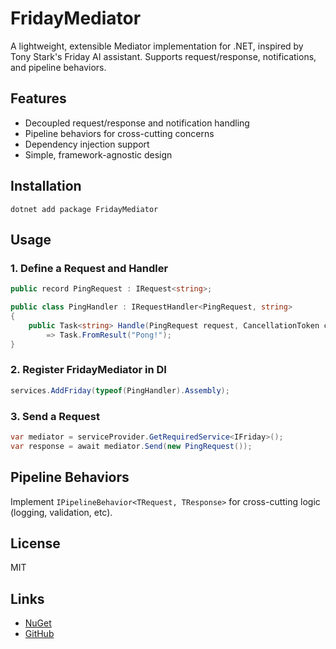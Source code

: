 # FridayMediator

A lightweight, extensible Mediator implementation for .NET, inspired by Tony Stark's Friday AI assistant. Supports request/response, notifications, and pipeline behaviors.

## Features
- Decoupled request/response and notification handling
- Pipeline behaviors for cross-cutting concerns
- Dependency injection support
- Simple, framework-agnostic design

## Installation
```
dotnet add package FridayMediator
```

## Usage

### 1. Define a Request and Handler
```csharp
public record PingRequest : IRequest<string>;

public class PingHandler : IRequestHandler<PingRequest, string>
{
    public Task<string> Handle(PingRequest request, CancellationToken cancellationToken)
        => Task.FromResult("Pong!");
}
```

### 2. Register FridayMediator in DI
```csharp
services.AddFriday(typeof(PingHandler).Assembly);
```

### 3. Send a Request
```csharp
var mediator = serviceProvider.GetRequiredService<IFriday>();
var response = await mediator.Send(new PingRequest());
```

## Pipeline Behaviors
Implement `IPipelineBehavior<TRequest, TResponse>` for cross-cutting logic (logging, validation, etc).

## License
MIT

## Links
- [NuGet](https://www.nuget.org/packages/FridayMediator)
- [GitHub](https://github.com/your/repo)
